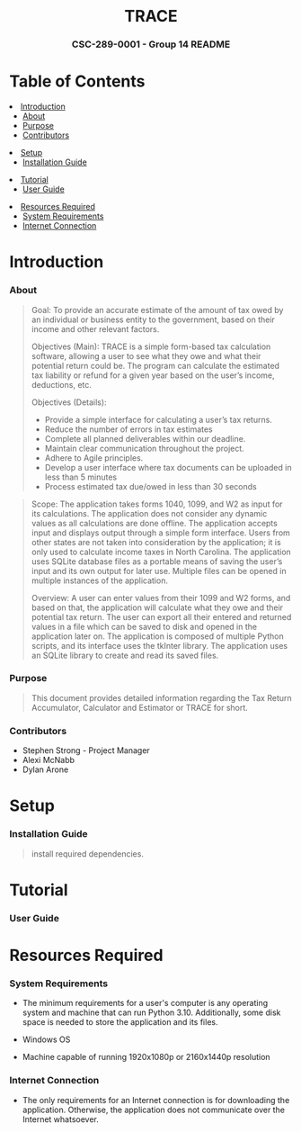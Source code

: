 <br />
<div align="center">
    <h1>TRACE</h1>
    <h3>CSC-289-0001 - Group 14 README</h3>
</div>


<!-- TABLE OF CONTENTS -->

# Table of Contents
<li>
  <a href="#introduction">Introduction</a>
  <ul>
    <li><a href="#about">About</a></li>
    <li><a href="#purpose">Purpose</a></li>
    <li><a href="#contributors">Contributors</a></li>
  </ul>
</li>
<li>
  <a href="#setup">Setup</a>
  <ul>
    <li><a href="#installation-guide">Installation Guide</a></li>
  </ul>
</li>
<li>
  <a href="#tutorial">Tutorial</a>
  <ul>
    <li><a href="#user-guide">User Guide</a></li>
  </ul>
</li>
<li>
  <a href="#resources-required">Resources Required</a>
  <ul>
    <li><a href="#system-requirements">System Requirements</a></li>
    <li><a href="#internet-connection">Internet Connection</a></li>
  </ul>
</li>


<!-- ABOUT THE PROJECT -->
# Introduction
### About
> Goal: To provide an accurate estimate of the amount of tax owed by an individual or business entity to the government, based on their income and other relevant factors.
> 
> Objectives (Main): TRACE is a simple form-based tax calculation software, allowing a user to see what they owe and what their potential return could be. The program can calculate the estimated tax liability or refund for a given year based on the user’s income, deductions, etc.
> 
> Objectives (Details):
> - Provide a simple interface for calculating a user’s tax returns.
> - Reduce the number of errors in tax estimates
> - Complete all planned deliverables within our deadline.
> - Maintain clear communication throughout the project.
> - Adhere to Agile principles.
> - Develop a user interface where tax documents can be uploaded in less than 5 minutes
> - Process estimated tax due/owed in less than 30 seconds

>   
> Scope: The application takes forms 1040, 1099, and W2 as input for its calculations. The application does not consider any dynamic values as all calculations are done offline. The application accepts input and displays output through a simple form interface. Users from other states are not taken into consideration by the application; it is only used to calculate income taxes in North Carolina. The application uses SQLite database files as a portable means of saving the user’s input and its own output for later use. Multiple files can be opened in multiple instances of the application.
> 
> Overview: A user can enter values from their 1099 and W2 forms, and based on that, the application will calculate what they owe and their potential tax return. The user can export all their entered and returned values in a file which can be saved to disk and opened in the application later on.
The application is composed of multiple Python scripts, and its interface uses the tkInter library.
The application uses an SQLite library to create and read its saved files.


### Purpose
> This document provides detailed information regarding the Tax Return Accumulator, Calculator and Estimator
> or TRACE for short.

### Contributors
- Stephen Strong - Project Manager
- Alexi McNabb
- Dylan Arone


# Setup
### Installation Guide
> install required dependencies.


# Tutorial
### User Guide

# Resources Required
### System Requirements
- The minimum requirements for a user's computer is any operating system and machine that can run Python 3.10. Additionally, some disk space is needed to store the application and its files.
> 
- Windows OS
> 
- Machine capable of running 1920x1080p or 2160x1440p resolution
### Internet Connection
- The only requirements for an Internet connection is for downloading the application. Otherwise, the application does not communicate over the Internet whatsoever.

